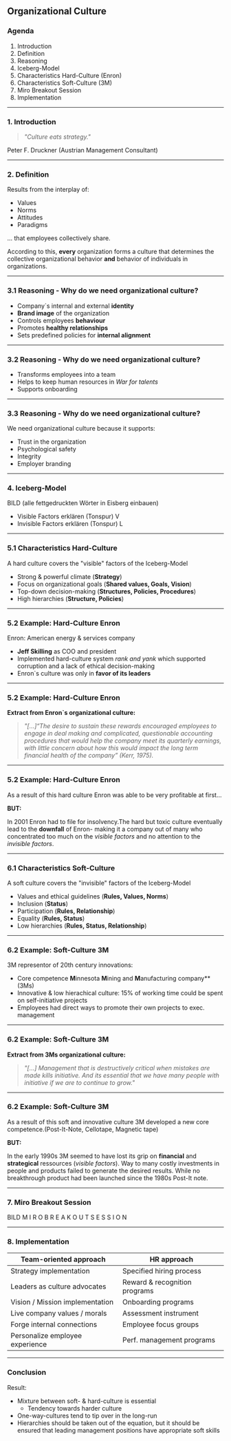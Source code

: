 ## Organizational Culture

### Agenda

1. Introduction
2. Definition
3. Reasoning
4. Iceberg-Model
5. Characteristics Hard-Culture (Enron)
6. Characteristics Soft-Culture (3M)
7. Miro Breakout Session
8. Implementation

---

### 1. Introduction

> _"Culture eats strategy."_

Peter F. Druckner (Austrian Management Consultant)

---

### 2. Definition

Results from the interplay of:

- Values
- Norms
- Attitudes
- Paradigms

... that employees collectively share.

According to this, **every** organization forms a culture that determines the collective organizational behavior **and** behavior of individuals in organizations.

---

### 3.1 Reasoning - Why do we need organizational culture?

- Company`s internal and external **identity**
- **Brand image** of the organization
- Controls employees **behaviour**
- Promotes **healthy relationships**
- Sets predefined policies for **internal alignment**

---

### 3.2 Reasoning - Why do we need organizational culture?

- Transforms employees into a team
- Helps to keep human resources in _War for talents_
- Supports onboarding

---

### 3.3 Reasoning - Why do we need organizational culture?

We need organizational culture because it supports:

- Trust in the organization
- Psychological safety
- Integrity
- Employer branding

---

### 4. Iceberg-Model

BILD
(alle fettgedruckten Wörter in Eisberg einbauen)

- Visible Factors erklären (Tonspur) V
- Invisible Factors erklären (Tonspur) L

---

### 5.1 Characteristics Hard-Culture

A hard culture covers the "visible" factors of the Iceberg-Model

- Strong & powerful climate (**Strategy**)
- Focus on organizational goals (**Shared values, Goals, Vision**)
- Top-down decision-making (**Structures, Policies, Procedures**)
- High hierarchies (**Structure, Policies**)

---

### 5.2 Example: Hard-Culture Enron

Enron: American energy & services company

- **Jeff Skilling** as COO and president
- Implemented hard-culture system _rank and yank_ which supported corruption and a lack of ethical decision-making
- Enron`s culture was only in **favor of its leaders**

---

### 5.2 Example: Hard-Culture Enron

**Extract from Enron`s organizational culture:**

> _"[…]“The desire to sustain these rewards encouraged employees to engage in
> deal making and complicated, questionable accounting procedures that
> would help the company meet its quarterly earnings, with little concern
> about how this would impact the long term financial health of the
> company” (Kerr, 1975)._

---

### 5.2 Example: Hard-Culture Enron

As a result of this hard culture Enron was able to be very profitable at first...

**BUT:**

In 2001 Enron had to file for insolvency.The hard but toxic culture eventually lead to the **downfall** of Enron- making it a company out of many who concentrated too much on the _visible factors_ and no attention to the _invisible factors_.

---

### 6.1 Characteristics Soft-Culture

A soft culture covers the "invisible" factors of the Iceberg-Model

- Values and ethical guidelines (**Rules, Values, Norms**)
- Inclusion (**Status**)
- Participation (**Rules, Relationship**)
- Equality (**Rules, Status**)
- Low hierarchies (**Rules, Status, Relationship**)

---

### 6.2 Example: Soft-Culture 3M

3M representor of 20th century innovations:

- Core competence **M**innesota **M**ining and **M**anufacturing company\*\* (3Ms)
- Innovative & low hierachical culture: 15% of working time could be spent on self-initiative projects
- Employees had direct ways to promote their own projects to exec. management

---

### 6.2 Example: Soft-Culture 3M

**Extract from 3Ms organizational culture:**

> _"[…] Management that is destructively critical when mistakes are made kills initiative. And its essential that we have many people with initiative if we are to continue to grow."_

---

### 6.2 Example: Soft-Culture 3M

As a result of this soft and innovative culture 3M developed a new core competence.(Post-It-Note, Cellotape, Magnetic tape)

**BUT:**

In the early 1990s 3M seemed to have lost its grip on **financial** and **strategical** ressources (_visible factors_). Way to many costly investments in people and products failed to generate the desired results. While no breakthrough product had been launched since the 1980s Post-It note.

---

### 7. Miro Breakout Session

BILD M I R O B R E A K O U T S E S S I O N

---

### 8. Implementation

| **Team-oriented approach**      | **HR approach**               |
| ------------------------------- | ----------------------------- |
| Strategy implementation         | Specified hiring process      |
| Leaders as culture advocates    | Reward & recognition programs |
| Vision / Mission implementation | Onboarding programs           |
| Live company values / morals    | Assessment instrument         |
| Forge internal connections      | Employee focus groups         |
| Personalize employee experience | Perf. management programs     |

---

### Conclusion

Result:

- Mixture between soft- & hard-culture is essential
  - Tendency towards harder culture
- One-way-cultures tend to tip over in the long-run
- Hierarchies should be taken out of the equation, but it should be ensured that leading management positions have appropriate soft skills
